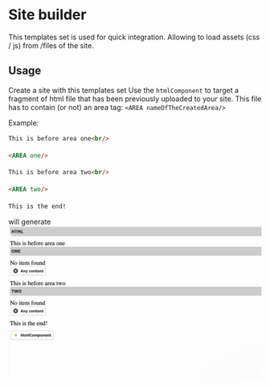 # Site builder

This templates set is used for quick integration. Allowing to load assets (css / js) from /files of the site. 

## Usage

Create a site with this templates set
Use the `htmlComponent` to target a fragment of html file that has been previously uploaded to your site.
This file has to contain (or not) an area tag: `<AREA nameOfTheCreatedArea/>`

Example:
```html
This is before area one<br/>

<AREA one/>

This is before area two<br/>

<AREA two/>

This is the end!
```
will generate
![](./siteBuilderReadme.png?raw=true "site builder")
